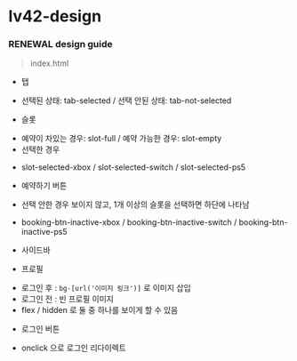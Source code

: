 # lv42-design

### RENEWAL design guide
> index.html
* 탭
 - 선택된 상태: tab-selected / 선택 안된 상태: tab-not-selected

* 슬롯
 - 예약이 차있는 경우: slot-full / 예약 가능한 경우: slot-empty
 - 선택한 경우
  + slot-selected-xbox / slot-selected-switch / slot-selected-ps5

* 예약하기 버튼
 - 선택 안한 경우 보이지 않고, 1개 이상의 슬롯을 선택하면 하단에 나타남
  + booking-btn-inactive-xbox / booking-btn-inactive-switch / booking-btn-inactive-ps5

* 사이드바
 - 프로필
  + 로그인 후 : ``` bg-[url('이미지 링크')] ``` 로 이미지 삽입
  + 로그인 전 : 빈 프로필 이미지
  + flex / hidden 로 둘 중 하나를 보이게 할 수 있음
 - 로그인 버튼
  + onclick 으로 로그인 리다이렉트


